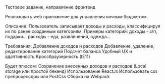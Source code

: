 Тестовое задание, направление фронтенд

Реализовать web приложение для управления личным бюджетом.

Описание:
Пользователь записывает доходы и расходы, классифицируя их по ранее созданным категориям. Примеры категорий:
доходы - з/п, подарки…
расходы - еда, развлечения, одежда...

Требования:
Добавление доходов и расходов
Добавление, удаление, редактирование категорий
Подсчет баланса
Удобный UX и адаптивность
Кроссбраузерность (IE11)

Будет плюсом:
Сохранение внесенных доходов и расходов (Local storage или простой бекенд)
Использование ReactJs
Использовать css препроцессоры или PostCss
Сборка на Webpack

